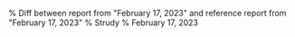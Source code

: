 % Diff between report from "February 17, 2023" and reference report from "February 17, 2023"
% Strudy
% February 17, 2023


